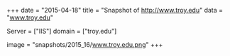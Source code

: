 
+++
date = "2015-04-18"
title = "Snapshot of http://www.troy.edu"
data = "www.troy.edu"

Server = ["IIS"]
domain = ["troy.edu"]

  image = "snapshots/2015_16/www.troy.edu.png"
+++
#
